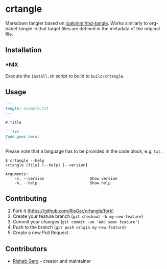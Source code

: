 # crtangle

Markdown tangler based on [joakimmj/md-tangle](https://github.com/joakimmj/md-tangle/tree/main). Works similarly to org-babel-tangle in that target files are defined in the metadata of the original file.

## Installation

### \*NIX

Execute the `install.sh` script to build to `build/crtangle`.

## Usage

````markdown
---
tangle: example.txt
---

# Title

```txt
Code goes here.
```
````

Please note that a language has to be provided in the code block, e.g. `txt`.

```console
$ crtangle --help
crtangle [file] [--help] [--version]

Arguments:
    -v, --version                    Show version
    -h, --help                       Show help
```

## Contributing

1. Fork it (<https://github.com/RisGar/crtangle/fork>)
2. Create your feature branch (`git checkout -b my-new-feature`)
3. Commit your changes (`git commit -am 'Add some feature'`)
4. Push to the branch (`git push origin my-new-feature`)
5. Create a new Pull Request

## Contributors

- [Rishab Garg](https://github.com/RisGar) - creator and maintainer
